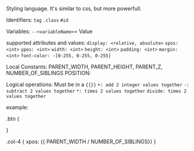Styling language.
It's similar to css, but more powerfull.

Identifiers:
`tag`
`.class`
`#id`

Variables:
`--<variableName>`= Value

supported attributes and values:
`display: <relative, absolute>`
`xpos: <int>`
`ypos: <int>`
`width: <int>`
`height: <int>`
`padding: <int>`
`margin: <int>`
`font-color: -[0-255, 0-255, 0-255]`


Local Constants:
PARENT_WIDTH,
PARENT_HEIGHT,
PARENT_Z,
NUMBER_OF_SIBLINGS
POSITION:

Logical operations:
Must be in a `{{}}`
`+: add 2 integer values together`
`-: subtract 2 values together`
`*: times 2 values together`
`divide: times 2 values together`

example:

.btn {

}

.col-4 {
    xpos: {{ PARENT_WIDTH / NUMBER_OF_SIBLINGS}}
}